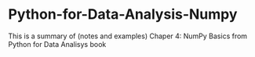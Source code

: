# Python-for-Data-Analysis-Numpy
This is a summary of (notes and examples) Chaper 4: NumPy Basics from Python for Data Analisys book
